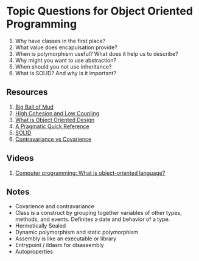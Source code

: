 # Topic Questions for Object Oriented Programming

1. Why have classes in the first place?
2. What value does encapulsation provide?
3. When is polymorphism useful? What does it help us to describe?
4. Why might you want to use abstraction?
5. When should you not use inheritance?
6. What is SOLID? And why is it important?

## Resources

1. [Big Ball of Mud](https://blog.codinghorror.com/the-big-ball-of-mud-and-other-architectural-disasters/)
2. [High Cohesion and Low Coupling](https://thebojan.ninja/2015/04/08/high-cohesion-loose-coupling/)
3. [What is Object Oriented Design](http://butunclebob.com/ArticleS.UncleBob.PrinciplesOfOod)
4. [A Pragmatic Quick Reference](https://blog.codinghorror.com/a-pragmatic-quick-reference/)
5. [SOLID](https://scotch.io/bar-talk/s-o-l-i-d-the-first-five-principles-of-object-oriented-design)
6. [Contravariance vs Covarience](http://tomasp.net/blog/variance-explained.aspx/)

## Videos

1. [Computer programming: What is object-oriented language?](https://www.youtube.com/watch?v=SS-9y0H3Si8)

## Notes

* Covarience and contravariance 
* Class is a construct by grouping together variables of other types, methods, and events. Definites a date and behavior of a type.
* Hermetically Sealed 
* Dynamic polymorphism and static polymorphism
* Assembly is like an executable or library
* Entrypoint / ildasm for disassembly 
* Autoproperties 




